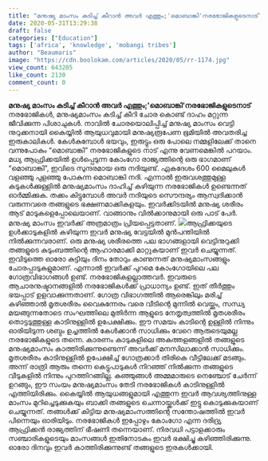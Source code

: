 ```yaml
---
title: "മനുഷ്യ മാംസം കടിച്ച് കീറാന്‍ അവര്‍ എത്തും‍;'മൊബാങ്കി'നരഭോജികളുടെനാട്"
date: 2020-05-31T13:29:38
draft: false
categories: ["Education"]
tags: ['africa', 'knowledge', 'mobangi tribes']
author: "Beaumaris"
image: "https://cdn.boolokam.com/articles/2020/05/rr-1174.jpg"
view_count: 643205
like_count: 2130
comment_count: 0
---
```


**[](https://wordpress-972788-3403151.cloudwaysapps.com/poat-about-mobangi-tribes-africa/275782/rr-1193)മനുഷ്യ മാംസം കടിച്ച് കീറാന്‍ അവര്‍ എത്തും‍;'മൊബാങ്കി'നരഭോജികളുടെനാട്** നരഭോജികള്‍, മനുഷ്യമാംസം കടിച്ച് കീറി ചോര കൊണ്ട് ദാഹം മറ്റുന്ന ജീവിക്കുന്ന പിശാചുകള്‍. നാവില്‍ ചോരയൊലിപ്പിച്ച് മനുഷ്യ മാംസം വെട്ടി നുറുക്കനായി കൈയ്യില്‍ ആയുധവുമായി മനുഷ്യരൂപേണ ഭൂമിയില്‍ അവതരിച്ച ഇരുകാലികള്‍. കേള്‍കുമ്പോള്‍ ഭയവും, ഇരുട്ടും ഒരു പോലെ നമ്മളിലേക്ക് താനെ വന്നുപോകും “മൊബാങ്കി” നരഭോജികളുടെ നാട് എന്നു വേണമെങ്കില്‍ പറയാം. മധ്യ ആഫ്രിക്കയില്‍ ഉള്‍പ്പെടുന്ന കോംഗോ രാജ്യത്തിന്റെ ഒരു ഭാഗമാണ് “മൊബാങ്കി”, ഇവിടെ സുന്ദരമായ ഒരു നദിയുണ്ട്. ഏകദേശം 600 മൈലുകള്‍ വളഞ്ഞു പുളഞ്ഞു പോകുന്ന മൊബാങ്കി നദി. എന്നാല്‍ ഇരുവശത്തുമുള്ള കടുകള്‍ക്കുള്ളില്‍ മനുഷ്യമാംസം ദാഹിച്ച് കഴിയുന്ന നരഭോജികള്‍ ഉണ്ടെന്നത് ഓര്‍മ്മിക്കുക. തക്കം കിട്ടുമ്പോള്‍ അവര്‍ നദിയുടെ സൌന്ദര്യം ആസ്വദിക്കാന്‍ വരുന്നവരെ തങ്ങളുടെ ഭക്ഷണമാക്കികളയും. ഇവര്‍ക്കിടയില്‍ മനുഷ്യ ശരീരം ആട് മാടുകളെപ്പോലെയാണ്. വാങ്ങാനും വില്‍ക്കാനുമായി ഒരു പാട് പേര്‍. മനുഷ്യ മാംസം ഇവര്‍ക്ക് അത്രമാത്രം പ്രിയപ്പെട്ടതാണ്. ![](https://scontent.ftrv1-1.fna.fbcdn.net/v/t1.0-9/100625586_2875761755883187_6401883676514189312_n.jpg?_nc_cat=106&_nc_sid=b9115d&_nc_ohc=qWvu80i9pQUAX9z297v&_nc_ht=scontent.ftrv1-1.fna&oh=ccaf7f2f411a4b99fdfa9bc56e2bf8c1&oe=5EFA2688)ആഫ്രിക്കയുടെ ഉള്‍ക്കാടുകളില്‍ കഴിയുന്ന ഇവര്‍ മനുഷ്യ വേട്ടയില്‍ മുന്‍പന്തിയില്‍ നില്‍ക്കുന്നവരാണ്. ഒരു മനുഷ്യ ശരീരത്തെ പല ഭാഗങ്ങളായി വെട്ടിനുറുക്കി തങ്ങളുടെ കുടുംബത്തിന്റെ ആഹാരമാക്കി മാറ്റുകയാണ് ഇവര്‍ ചെയ്യുന്നത്. ഇവിടുത്തെ ഓരോ കുട്ടിയും ദിനം തോറും കാണുന്നത് മനുഷ്യമാംസങ്ങളും ചോരപ്പാടുകളുമാണ്. എന്നാല്‍ ഇവര്‍ക്ക് പുറമെ കോംഗോയിലെ പല ഗോത്രവിഭാഗങ്ങള്‍ ഉണ്ട്. നരഭോജികളല്ലാത്തവര്‍. ഇവരുടെ ആചാരനുഷ്ടാനങ്ങളില്‍ നരഭോജികള്‍ക്ക് പ്രാധാന്യം ഉണ്ട്. ഇത് തീര്‍ത്തും ഭയപ്പാട് ഉളവാക്കുന്നതാണ്. ഗോത്ര വിഭാഗത്തില്‍ ആരെങ്കിലും മരിച്ച് കഴിഞ്ഞാല്‍ മൃതശരീരം വൈകുന്നേരം വരെ വീടിന്റെ മുന്നില്‍ വെയ്ക്കും, സന്ധ്യ മയങ്ങുന്നതോടെ സംഘത്തിലെ മുതിര്‍ന്ന ആളുടെ നേതൃത്വത്തില്‍ മൃതശരീരം തൊട്ടടുത്തുള്ള കാടിനുള്ളില്‍ ഉപേക്ഷിക്കും. ഈ സമയം കാടിന്റെ ഉള്ളില്‍ നിന്നും ഓരിയിടുന്ന ശബ്ദം ഉച്ചത്തില്‍ കേള്‍ക്കാന്‍ സാധിക്കും വേറെ ആരുടെയുമല്ല നരഭോജികളുടെ തന്നെ. കാരണം കാടുകളിലെ അകത്തളങ്ങളില്‍ തങ്ങളുടെ മനുഷ്യമാംസം കാത്തിരിക്കുന്നുണ്ടെന്ന് അവര്‍ക്ക് മനസിലാക്കാന്‍ സാധിക്കും. മൃതശരീരം കാടിനുള്ളില്‍ ഉപേക്ഷിച്ച് ഗോത്രക്കാര്‍ തിരികെ വീട്ടിലേക്ക് മടങ്ങും. അന്ന് രാത്രി ആരും തന്നെ കെട്ടുപാടുകള്‍ നിറഞ്ഞ് നില്‍ക്കുന്ന തങ്ങളുടെ വീടുകളില്‍ നിന്നും പുറത്തിറങ്ങില്ല. കുഞ്ഞുങ്ങള്‍ അമ്മമാരുടെ നെഞ്ചോട് ചേര്‍ന്ന് ഉറങ്ങും, ഈ സംയം മനുഷ്യമാംസം തേടി നരഭോജികള്‍ കാടിനുള്ളില്‍ എത്തിയിരിക്കും. കൈയ്യില്‍ ആയുധങ്ങളുമായി എത്തുന്ന ഇവര്‍ ആവശ്യത്തിനുള്ള മാംസം മുറിച്ചെടുക്കുകയും ബാക്കി തങ്ങളുടെ ചെന്നായ്ക്കള്‍ക്ക് ഇട്ടു കൊടുക്കുകയാണ് ചെയ്യുന്നത്. തങ്ങള്‍ക്ക് കിട്ടിയ മനുഷ്യമാംസത്തിന്റെ സന്തോഷത്തില്‍ ഇവര്‍ പിന്നെയും ഓരിയിടും. നരഭോജികള്‍ ഇപ്പോഴും കോംഗോ എന്ന ദരിദ്ര്യ ആഫ്രിക്കന്‍ രാജ്യത്തിന് ഭീഷണി തന്നെയാണ്. നിരവധി പട്ടാളക്കാരും സഞ്ചാരികളുടെയും മാംസങ്ങള്‍ ഇതിനോടകം ഇവര്‍ ഭക്ഷിച്ചു കഴിഞ്ഞിരിക്കുന്നു. ഓരോ ദിനവും ഇവര്‍ കാത്തിരിക്കുന്നുണ്ട് തങ്ങളുടെ ഇരകള്‍ക്കായി.

